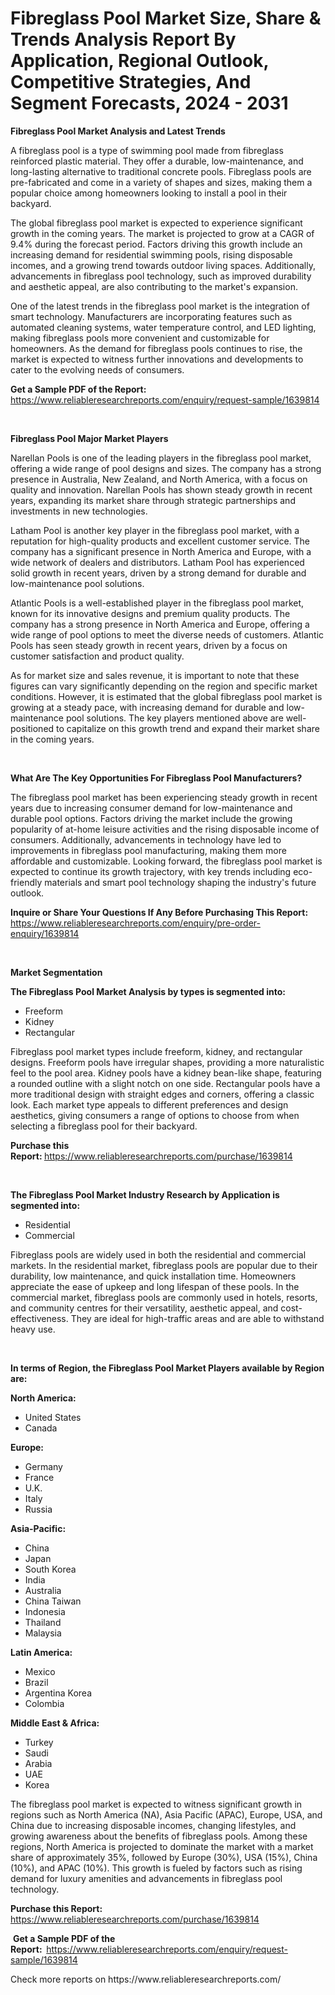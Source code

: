 <p><h1>Fibreglass Pool Market Size, Share & Trends Analysis Report By Application, Regional Outlook, Competitive Strategies, And Segment Forecasts, 2024 - 2031</h1></p><p><strong>Fibreglass Pool Market Analysis and Latest Trends</strong></p>
<p><p>A fibreglass pool is a type of swimming pool made from fibreglass reinforced plastic material. They offer a durable, low-maintenance, and long-lasting alternative to traditional concrete pools. Fibreglass pools are pre-fabricated and come in a variety of shapes and sizes, making them a popular choice among homeowners looking to install a pool in their backyard.</p><p>The global fibreglass pool market is expected to experience significant growth in the coming years. The market is projected to grow at a CAGR of 9.4% during the forecast period. Factors driving this growth include an increasing demand for residential swimming pools, rising disposable incomes, and a growing trend towards outdoor living spaces. Additionally, advancements in fibreglass pool technology, such as improved durability and aesthetic appeal, are also contributing to the market's expansion.</p><p>One of the latest trends in the fibreglass pool market is the integration of smart technology. Manufacturers are incorporating features such as automated cleaning systems, water temperature control, and LED lighting, making fibreglass pools more convenient and customizable for homeowners. As the demand for fibreglass pools continues to rise, the market is expected to witness further innovations and developments to cater to the evolving needs of consumers.</p></p>
<p><strong>Get a Sample PDF of the Report:&nbsp;</strong> <a href="https://www.reliableresearchreports.com/enquiry/request-sample/1639814">https://www.reliableresearchreports.com/enquiry/request-sample/1639814</a></p>
<p>&nbsp;</p>
<p><strong>Fibreglass Pool Major Market Players</strong></p>
<p><p>Narellan Pools is one of the leading players in the fibreglass pool market, offering a wide range of pool designs and sizes. The company has a strong presence in Australia, New Zealand, and North America, with a focus on quality and innovation. Narellan Pools has shown steady growth in recent years, expanding its market share through strategic partnerships and investments in new technologies.</p><p>Latham Pool is another key player in the fibreglass pool market, with a reputation for high-quality products and excellent customer service. The company has a significant presence in North America and Europe, with a wide network of dealers and distributors. Latham Pool has experienced solid growth in recent years, driven by a strong demand for durable and low-maintenance pool solutions.</p><p>Atlantic Pools is a well-established player in the fibreglass pool market, known for its innovative designs and premium quality products. The company has a strong presence in North America and Europe, offering a wide range of pool options to meet the diverse needs of customers. Atlantic Pools has seen steady growth in recent years, driven by a focus on customer satisfaction and product quality.</p><p>As for market size and sales revenue, it is important to note that these figures can vary significantly depending on the region and specific market conditions. However, it is estimated that the global fibreglass pool market is growing at a steady pace, with increasing demand for durable and low-maintenance pool solutions. The key players mentioned above are well-positioned to capitalize on this growth trend and expand their market share in the coming years.</p></p>
<p>&nbsp;</p>
<p><strong>What Are The Key Opportunities For Fibreglass Pool Manufacturers?</strong></p>
<p><p>The fibreglass pool market has been experiencing steady growth in recent years due to increasing consumer demand for low-maintenance and durable pool options. Factors driving the market include the growing popularity of at-home leisure activities and the rising disposable income of consumers. Additionally, advancements in technology have led to improvements in fibreglass pool manufacturing, making them more affordable and customizable. Looking forward, the fibreglass pool market is expected to continue its growth trajectory, with key trends including eco-friendly materials and smart pool technology shaping the industry's future outlook.</p></p>
<p><strong>Inquire or Share Your Questions If Any Before Purchasing This Report:</strong> <a href="https://www.reliableresearchreports.com/enquiry/pre-order-enquiry/1639814">https://www.reliableresearchreports.com/enquiry/pre-order-enquiry/1639814</a></p>
<p>&nbsp;</p>
<p><strong>Market Segmentation</strong></p>
<p><strong>The Fibreglass Pool Market Analysis by types is segmented into:</strong></p>
<p><ul><li>Freeform</li><li>Kidney</li><li>Rectangular</li></ul></p>
<p><p>Fibreglass pool market types include freeform, kidney, and rectangular designs. Freeform pools have irregular shapes, providing a more naturalistic feel to the pool area. Kidney pools have a kidney bean-like shape, featuring a rounded outline with a slight notch on one side. Rectangular pools have a more traditional design with straight edges and corners, offering a classic look. Each market type appeals to different preferences and design aesthetics, giving consumers a range of options to choose from when selecting a fibreglass pool for their backyard.</p></p>
<p><strong>Purchase this Report:&nbsp;</strong><a href="https://www.reliableresearchreports.com/purchase/1639814">https://www.reliableresearchreports.com/purchase/1639814</a></p>
<p>&nbsp;</p>
<p><strong>The Fibreglass Pool Market Industry Research by Application is segmented into:</strong></p>
<p><ul><li>Residential</li><li>Commercial</li></ul></p>
<p><p>Fibreglass pools are widely used in both the residential and commercial markets. In the residential market, fibreglass pools are popular due to their durability, low maintenance, and quick installation time. Homeowners appreciate the ease of upkeep and long lifespan of these pools. In the commercial market, fibreglass pools are commonly used in hotels, resorts, and community centres for their versatility, aesthetic appeal, and cost-effectiveness. They are ideal for high-traffic areas and are able to withstand heavy use.</p></p>
<p>&nbsp;</p>
<p><strong>In terms of Region, the Fibreglass Pool Market Players available by Region are:</strong></p>
<p>
    <p> <strong> North America: </strong>
        <ul>
            <li>United States</li>
            <li>Canada</li>
        </ul>
        </p> 
    <p> <strong> Europe: </strong>
        <ul>
            <li>Germany</li>
            <li>France</li>
            <li>U.K.</li>
            <li>Italy</li>
            <li>Russia</li>
        </ul>
        </p> 
    <p> <strong> Asia-Pacific: </strong>
        <ul>
            <li>China</li>
            <li>Japan</li>
            <li>South Korea</li>
            <li>India</li>
            <li>Australia</li>
            <li>China Taiwan</li>
            <li>Indonesia</li>
            <li>Thailand</li>
            <li>Malaysia</li>
        </ul>
        </p> 
    <p> <strong> Latin America: </strong>
        <ul>
            <li>Mexico</li>
            <li>Brazil</li>
            <li>Argentina Korea</li>
            <li>Colombia</li>
        </ul>
        </p> 
    <p> <strong> Middle East & Africa: </strong>
        <ul>
            <li>Turkey</li>
            <li>Saudi</li>
            <li>Arabia</li>
            <li>UAE</li>
            <li>Korea</li>
        </ul>
    </p>
    </p>
<p><p>The fibreglass pool market is expected to witness significant growth in regions such as North America (NA), Asia Pacific (APAC), Europe, USA, and China due to increasing disposable incomes, changing lifestyles, and growing awareness about the benefits of fibreglass pools. Among these regions, North America is projected to dominate the market with a market share of approximately 35%, followed by Europe (30%), USA (15%), China (10%), and APAC (10%). This growth is fueled by factors such as rising demand for luxury amenities and advancements in fibreglass pool technology.</p></p>
<p><strong>Purchase this Report: </strong><a href="https://www.reliableresearchreports.com/purchase/1639814">https://www.reliableresearchreports.com/purchase/1639814</a></p>
<p>&nbsp;<strong>Get a Sample PDF of the Report:&nbsp;&nbsp;</strong><a href="https://www.reliableresearchreports.com/enquiry/request-sample/1639814">https://www.reliableresearchreports.com/enquiry/request-sample/1639814</a></p>
<p><strong></strong></p>
<p>Check more reports on https://www.reliableresearchreports.com/</p>
